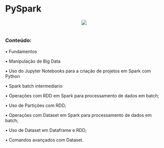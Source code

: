 # PySpark


<p align="center">
<img src="https://img.shields.io/static/v1?label=Status&message=AGUARDA&color=blue&style=for-the-badge"/>
</p>

#

### Conteúdo:

• Fundamentos

• Manipulação de Big Data

• Uso do Jupyter Notebooks para a criação de projetos em Spark com Python

• Spark batch intermediario

• Operações com RDD em Spark para processamento de dados em batch;

• Uso de Partições com RDD;

• Operações com Dataset em Spark para processamento de dados em batch;

• Uso de Dataset em Dataframe e RDD;

• Comandos avançados com Dataset.

